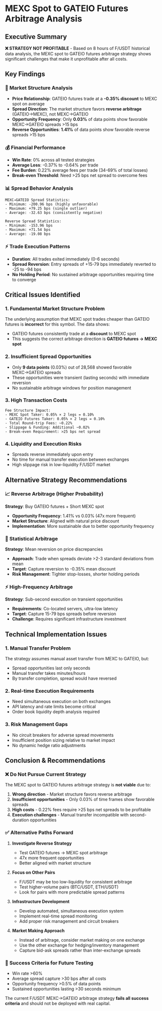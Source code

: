 # MEXC Spot to GATEIO Futures Arbitrage Analysis

## Executive Summary

**❌ STRATEGY NOT PROFITABLE** - Based on 8 hours of F/USDT historical data analysis, the MEXC spot to GATEIO futures arbitrage strategy shows significant challenges that make it unprofitable after all costs.

## Key Findings

### 🎯 Market Structure Analysis
- **Price Relationship**: GATEIO futures trade at a **-0.35% discount** to MEXC spot on average
- **Spread Direction**: The market structure favors **reverse arbitrage** (GATEIO→MEXC), not MEXC→GATEIO
- **Opportunity Frequency**: Only **0.03%** of data points show favorable MEXC→GATEIO spreads >15 bps
- **Reverse Opportunities**: **1.41%** of data points show favorable reverse spreads >15 bps

### 💰 Financial Performance
- **Win Rate**: 0% across all tested strategies  
- **Average Loss**: -0.37% to -0.64% per trade
- **Fee Burden**: 0.22% average fees per trade (34-69% of total losses)
- **Break-even Threshold**: Need >25 bps net spread to overcome fees

### 📊 Spread Behavior Analysis
```
MEXC→GATEIO Spread Statistics:
- Minimum: -200.96 bps (highly unfavorable)
- Maximum: +79.25 bps (single outlier)
- Average: -32.63 bps (consistently negative)

Reverse Spread Statistics:  
- Minimum: -153.96 bps
- Maximum: +71.54 bps
- Average: -19.08 bps
```

### ⚡ Trade Execution Patterns
- **Duration**: All trades exited immediately (0-6 seconds)
- **Spread Reversion**: Entry spreads of +15-79 bps immediately reverted to -25 to -94 bps
- **No Holding Period**: No sustained arbitrage opportunities requiring time to converge

## Critical Issues Identified

### 1. **Fundamental Market Structure Problem**
The underlying assumption that MEXC spot trades cheaper than GATEIO futures is **incorrect** for this symbol. The data shows:
- GATEIO futures consistently trade at a **discount** to MEXC spot
- This suggests the correct arbitrage direction is **GATEIO futures → MEXC spot**

### 2. **Insufficient Spread Opportunities**
- Only **9 data points** (0.03%) out of 28,568 showed favorable MEXC→GATEIO spreads
- These opportunities were transient (lasting seconds) with immediate reversion
- No sustainable arbitrage windows for position management

### 3. **High Transaction Costs**
```
Fee Structure Impact:
- MEXC Spot Taker: 0.05% × 2 legs = 0.10%
- GATEIO Futures Taker: 0.05% × 2 legs = 0.10%
- Total Round-trip Fees: ~0.22%
- Slippage & Funding: Additional ~0.02%
- Break-even Requirement: >25 bps net spread
```

### 4. **Liquidity and Execution Risks**
- Spreads reverse immediately upon entry
- No time for manual transfer execution between exchanges
- High slippage risk in low-liquidity F/USDT market

## Alternative Strategy Recommendations

### 📈 Reverse Arbitrage (Higher Probability)
**Strategy**: Buy GATEIO futures + Short MEXC spot
- **Opportunity Frequency**: 1.41% vs 0.03% (47x more frequent)
- **Market Structure**: Aligned with natural price discount
- **Implementation**: More sustainable due to better opportunity frequency

### 🔄 Statistical Arbitrage
**Strategy**: Mean reversion on price discrepancies
- **Approach**: Trade when spreads deviate >2-3 standard deviations from mean
- **Target**: Capture reversion to -0.35% mean discount
- **Risk Management**: Tighter stop-losses, shorter holding periods

### ⚡ High-Frequency Arbitrage
**Strategy**: Sub-second execution on transient opportunities
- **Requirements**: Co-located servers, ultra-low latency
- **Target**: Capture 15-79 bps spreads before reversion
- **Challenge**: Requires significant infrastructure investment

## Technical Implementation Issues

### 1. **Manual Transfer Problem**
The strategy assumes manual asset transfer from MEXC to GATEIO, but:
- Spread opportunities last only seconds
- Manual transfer takes minutes/hours
- By transfer completion, spread would have reversed

### 2. **Real-time Execution Requirements**
- Need simultaneous execution on both exchanges
- API latency and rate limits become critical
- Order book liquidity depth analysis required

### 3. **Risk Management Gaps**
- No circuit breakers for adverse spread movements
- Insufficient position sizing relative to market impact
- No dynamic hedge ratio adjustments

## Conclusion & Recommendations

### ❌ Do Not Pursue Current Strategy
The MEXC spot to GATEIO futures arbitrage strategy is **not viable** due to:
1. **Wrong direction** - Market structure favors reverse arbitrage
2. **Insufficient opportunities** - Only 0.03% of time frames show favorable spreads
3. **High costs** - 0.22% fees require >25 bps net spreads to be profitable
4. **Execution challenges** - Manual transfer incompatible with second-duration opportunities

### ✅ Alternative Paths Forward

1. **Investigate Reverse Strategy**
   - Test GATEIO futures → MEXC spot arbitrage
   - 47x more frequent opportunities
   - Better aligned with market structure

2. **Focus on Other Pairs**
   - F/USDT may be too low-liquidity for consistent arbitrage
   - Test higher-volume pairs (BTC/USDT, ETH/USDT)
   - Look for pairs with more predictable spread patterns

3. **Infrastructure Development**
   - Develop automated, simultaneous execution system
   - Implement real-time spread monitoring
   - Add proper risk management and circuit breakers

4. **Market Making Approach**
   - Instead of arbitrage, consider market making on one exchange
   - Use the other exchange for hedging/inventory management
   - Capture bid-ask spreads rather than inter-exchange spreads

### 🎯 Success Criteria for Future Testing
- Win rate >60%
- Average spread capture >30 bps after all costs  
- Opportunity frequency >0.5% of data points
- Sustained opportunities lasting >30 seconds minimum

The current F/USDT MEXC→GATEIO arbitrage strategy **fails all success criteria** and should not be deployed with real capital.